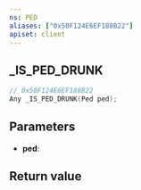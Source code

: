 ```yaml
---
ns: PED
aliases: ["0x50F124E6EF188B22"]
apiset: client
---
```

## _IS_PED_DRUNK

```c
// 0x50F124E6EF188B22
Any _IS_PED_DRUNK(Ped ped);
```


## Parameters
* **ped**:

## Return value